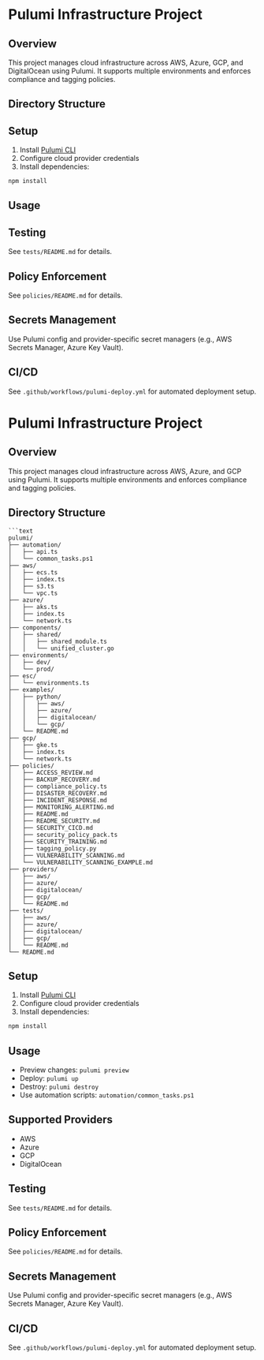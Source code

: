 
# Pulumi Infrastructure Project

## Overview
This project manages cloud infrastructure across AWS, Azure, GCP, and DigitalOcean using Pulumi. It supports multiple environments and enforces compliance and tagging policies.

## Directory Structure

## Setup
1. Install [Pulumi CLI](https://www.pulumi.com/docs/get-started/install/)
2. Configure cloud provider credentials
3. Install dependencies:
  ```powershell
  npm install
  ```

## Usage

## Testing
See `tests/README.md` for details.

## Policy Enforcement
See `policies/README.md` for details.

## Secrets Management
Use Pulumi config and provider-specific secret managers (e.g., AWS Secrets Manager, Azure Key Vault).

## CI/CD
See `.github/workflows/pulumi-deploy.yml` for automated deployment setup.
# Pulumi Infrastructure Project

## Overview
This project manages cloud infrastructure across AWS, Azure, and GCP using Pulumi. It supports multiple environments and enforces compliance and tagging policies.


## Directory Structure
```text
```text
pulumi/
├── automation/
│   ├── api.ts
│   └── common_tasks.ps1
├── aws/
│   ├── ecs.ts
│   ├── index.ts
│   ├── s3.ts
│   └── vpc.ts
├── azure/
│   ├── aks.ts
│   ├── index.ts
│   └── network.ts
├── components/
│   ├── shared/
│   │   ├── shared_module.ts
│   │   └── unified_cluster.go
├── environments/
│   ├── dev/
│   └── prod/
├── esc/
│   └── environments.ts
├── examples/
│   ├── python/
│   │   ├── aws/
│   │   ├── azure/
│   │   ├── digitalocean/
│   │   └── gcp/
│   └── README.md
├── gcp/
│   ├── gke.ts
│   ├── index.ts
│   └── network.ts
├── policies/
│   ├── ACCESS_REVIEW.md
│   ├── BACKUP_RECOVERY.md
│   ├── compliance_policy.ts
│   ├── DISASTER_RECOVERY.md
│   ├── INCIDENT_RESPONSE.md
│   ├── MONITORING_ALERTING.md
│   ├── README.md
│   ├── README_SECURITY.md
│   ├── SECURITY_CICD.md
│   ├── security_policy_pack.ts
│   ├── SECURITY_TRAINING.md
│   ├── tagging_policy.py
│   ├── VULNERABILITY_SCANNING.md
│   └── VULNERABILITY_SCANNING_EXAMPLE.md
├── providers/
│   ├── aws/
│   ├── azure/
│   ├── digitalocean/
│   ├── gcp/
│   └── README.md
├── tests/
│   ├── aws/
│   ├── azure/
│   ├── digitalocean/
│   ├── gcp/
│   └── README.md
└── README.md
```
## Setup
1. Install [Pulumi CLI](https://www.pulumi.com/docs/get-started/install/)
2. Configure cloud provider credentials
3. Install dependencies:
  ```powershell
  npm install
  ```


## Usage
- Preview changes: `pulumi preview`
- Deploy: `pulumi up`
- Destroy: `pulumi destroy`
- Use automation scripts: `automation/common_tasks.ps1`

## Supported Providers
- AWS
- Azure
- GCP
- DigitalOcean

## Testing
See `tests/README.md` for details.

## Policy Enforcement
See `policies/README.md` for details.

## Secrets Management
Use Pulumi config and provider-specific secret managers (e.g., AWS Secrets Manager, Azure Key Vault).

## CI/CD
See `.github/workflows/pulumi-deploy.yml` for automated deployment setup.